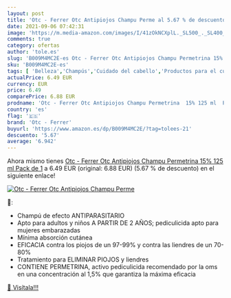 ```yaml
---
layout: post
title: 'Otc - Ferrer Otc Antipiojos Champu Perme al 5.67 % de descuento'
date: 2021-09-06 07:42:31
image: 'https://m.media-amazon.com/images/I/41zOkNCXplL._SL500_._SL400_.jpg'
comments: true
category: ofertas
author: 'tole.es'
slug: 'B009M4MC2E-es Otc - Ferrer Otc Antipiojos Champu Permetrina 15% 125 ml...'
sku: 'B009M4MC2E-es'
tags: [ 'Belleza','Champús','Cuidado del cabello','Productos para el cuidado del cabello','champu','otc - ferrer', ]
actualPrice: 6.49 EUR
currency: EUR
price: 6.49
comparePrice: 6.88 EUR
prodname: 'Otc - Ferrer Otc Antipiojos Champu Permetrina  15% 125 ml  Pack de 1'
country: 'es'
flag: '🇪🇸'
brand: 'Otc - Ferrer'
buyurl: 'https://www.amazon.es/dp/B009M4MC2E/?tag=tolees-21'
descuento: '5.67'
average: '6.942'
---
```


Ahora mismo tienes [Otc - Ferrer Otc Antipiojos Champu Permetrina  15% 125 ml  Pack de 1](https://www.amazon.es/dp/B009M4MC2E/?tag=tolees-21) a 6.49 EUR (original: 6.88 EUR) (5.67 %  de descuento) en el siguiente enlace!

[![Otc - Ferrer Otc Antipiojos Champu Perme](https://m.media-amazon.com/images/I/41zOkNCXplL._SL500_._SL400_.jpg)](https://www.amazon.es/dp/B009M4MC2E/?tag=tolees-21)

🔎:

- Champú de efecto ANTIPARASITARIO
- Apto para adultos y niños A PARTIR DE 2 AÑOS; pediculicida apto para mujeres embarazadas
- Mínima absorción cutánea
- EFICACIA contra los piojos de un 97-99% y contra las liendres de un 70-80%
- Tratamiento para ELIMINAR PIOJOS y liendres
- CONTIENE PERMETRINA, activo pediculicida recomendado por la oms en una concentración al 1,5% que garantiza la máxima eficacia

[🛒 Visítala!!!](https://www.amazon.es/dp/B009M4MC2E/?tag=tolees-21)
